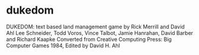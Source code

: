 # dukedom
DUKEDOM: text based land management game
by
Rick Merrill and David Ahl
Lee Schneider, Todd Voros, Vince Talbot, Jamie Hanrahan, David Barber and Richard Kaapke
Converted from Creative Computing Press: Big Computer Games 1984, Edited by David H. Ahl

